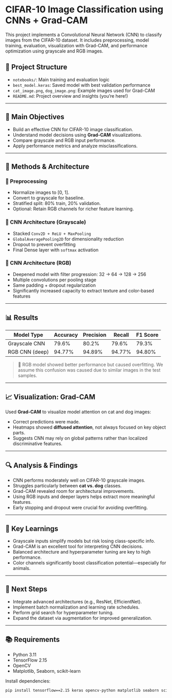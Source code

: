 # CIFAR-10 Image Classification using CNNs + Grad-CAM

This project implements a Convolutional Neural Network (CNN) to classify images from the CIFAR-10 dataset. It includes preprocessing, model training, evaluation, visualization with Grad-CAM, and performance optimization using grayscale and RGB images.

## 📂 Project Structure

- `notebooks/`: Main training and evaluation logic
- `best_model.keras`: Saved model with best validation performance
- `cat_image.png`, `dog_image.png`: Example images used for Grad-CAM
- `README.md`: Project overview and insights (you’re here!)

---

## 🧠 Main Objectives

- Build an effective CNN for CIFAR-10 image classification.
- Understand model decisions using **Grad-CAM** visualizations.
- Compare grayscale and RGB input performance.
- Apply performance metrics and analyze misclassifications.

---

## 🔧 Methods & Architecture

### 🔹 Preprocessing

- Normalize images to [0, 1].
- Convert to grayscale for baseline.
- Stratified split: 80% train, 20% validation.
- Optional: Retain RGB channels for richer feature learning.

### 🔹 CNN Architecture (Grayscale)

- Stacked `Conv2D + ReLU + MaxPooling`
- `GlobalAveragePooling2D` for dimensionality reduction
- Dropout to prevent overfitting
- Final Dense layer with `softmax` activation

### 🔹 CNN Architecture (RGB)

- Deepened model with filter progression: 32 → 64 → 128 → 256
- Multiple convolutions per pooling stage
- Same padding + dropout regularization
- Significantly increased capacity to extract texture and color-based features

---

## 📊 Results

| Model Type       | Accuracy | Precision | Recall | F1 Score |
|------------------|----------|-----------|--------|----------|
| Grayscale CNN    | 79.6%    | 80.2%     | 79.6%  | 79.3%    |
| RGB CNN (deep)   | 94.77% | 94.89% | 94.77% | 94.80% |

> 📝 RGB model showed better performance but caused overfitting. We assume this confusion was caused due to similar images in the test samples.

---

## 📈 Visualization: Grad-CAM

Used **Grad-CAM** to visualize model attention on cat and dog images:

- Correct predictions were made.
- Heatmaps showed **diffused attention**, not always focused on key object parts.
- Suggests CNN may rely on global patterns rather than localized discriminative features.

---

## 🔍 Analysis & Findings

- CNN performs moderately well on CIFAR-10 grayscale images.
- Struggles particularly between **cat vs. dog** classes.
- Grad-CAM revealed room for architectural improvements.
- Using RGB inputs and deeper layers helps extract more meaningful features.
- Early stopping and dropout were crucial for avoiding overfitting.

---

## 📌 Key Learnings

- Grayscale inputs simplify models but risk losing class-specific info.
- Grad-CAM is an excellent tool for interpreting CNN decisions.
- Balanced architecture and hyperparameter tuning are key to high performance.
- Color channels significantly boost classification potential—especially for animals.

---

## 🚀 Next Steps

- Integrate advanced architectures (e.g., ResNet, EfficientNet).
- Implement batch normalization and learning rate schedules.
- Perform grid search for hyperparameter tuning.
- Expand the dataset via augmentation for improved generalization.

---

## 📚 Requirements

- Python 3.11
- TensorFlow 2.15
- OpenCV
- Matplotlib, Seaborn, scikit-learn

Install dependencies:

```bash
pip install tensorflow==2.15 keras opencv-python matplotlib seaborn scikit-learn

